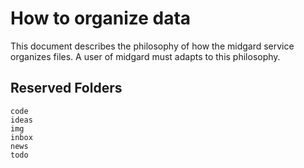 # How to organize data

This document describes the philosophy of how the midgard service organizes
files. A user of midgard must adapts to this philosophy.

## Reserved Folders

```
code
ideas
img
inbox
news
todo
```